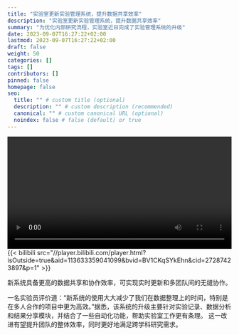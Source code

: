 ```yaml
---
title: "实验室更新实验管理系统，提升数据共享效率"
description: "实验室更新实验管理系统，提升数据共享效率"
summary: "为优化内部研究流程，实验室近日完成了实验管理系统的升级"
date: 2023-09-07T16:27:22+02:00
lastmod: 2023-09-07T16:27:22+02:00
draft: false
weight: 50
categories: []
tags: []
contributors: []
pinned: false
homepage: false
seo:
  title: "" # custom title (optional)
  description: "" # custom description (recommended)
  canonical: "" # custom canonical URL (optional)
  noindex: false # false (default) or true
---
```

<video controls="" src="1.mp4" autoplay style="width:100%"></video>
{{< bilibili src="//player.bilibili.com/player.html?isOutside=true&aid=113633359041099&bvid=BV1CKqSYkEhn&cid=27287423897&p=1" >}}

新系统具备更高的数据共享和协作效率，可实现实时更新和多团队间的无缝协作。

一名实验员评价道：“新系统的使用大大减少了我们在数据整理上的时间，特别是在多人合作的项目中更为高效。”据悉，该系统的升级主要针对实验记录、数据分析和结果分享模块，并结合了一些自动化功能，帮助实验室工作更有条理。
这一改进有望提升团队的整体效率，同时更好地满足跨学科研究需求。

